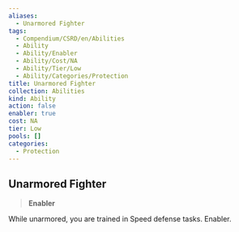 ```yaml
---
aliases:
  - Unarmored Fighter
tags:
  - Compendium/CSRD/en/Abilities
  - Ability
  - Ability/Enabler
  - Ability/Cost/NA
  - Ability/Tier/Low
  - Ability/Categories/Protection
title: Unarmored Fighter
collection: Abilities
kind: Ability
action: false
enabler: true
cost: NA
tier: Low
pools: []
categories:
  - Protection
---
```

## Unarmored Fighter  
>**Enabler**
  
While unarmored, you are trained in Speed defense tasks. Enabler.